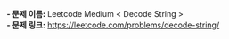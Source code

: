 **- 문제 이름:** Leetcode Medium < Decode String >  
**- 문제 링크:** https://leetcode.com/problems/decode-string/
